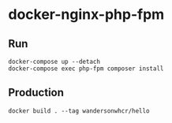 # docker-nginx-php-fpm

## Run

```
docker-compose up --detach
docker-compose exec php-fpm composer install
```

## Production

```
docker build . --tag wandersonwhcr/hello
```
